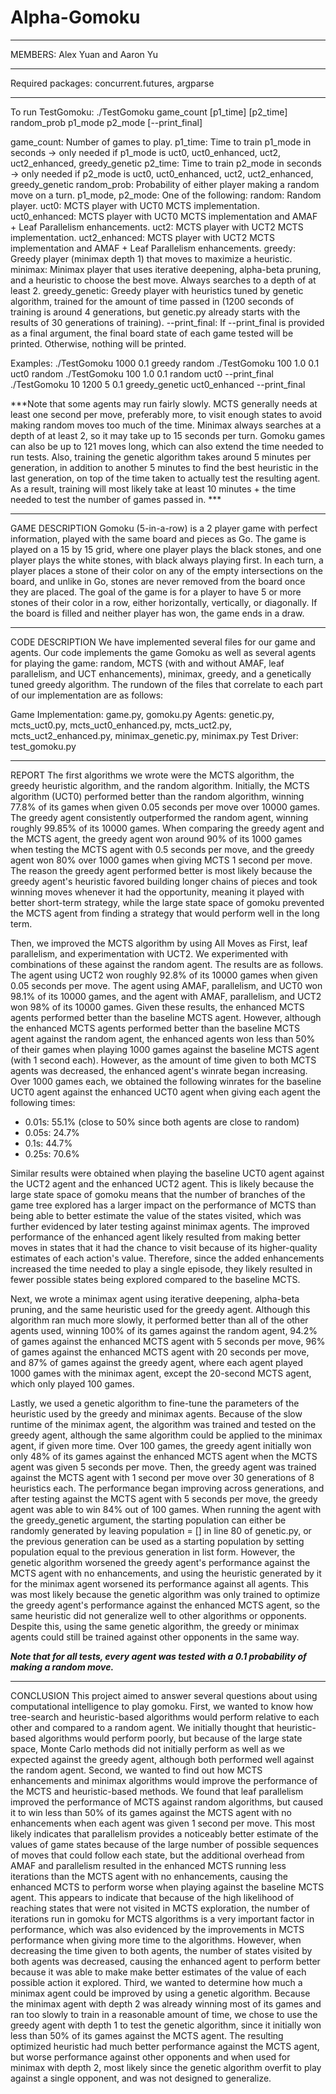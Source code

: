 # Alpha-Gomoku
---------------------------------------------------------------------------
MEMBERS: Alex Yuan and Aaron Yu

---------------------------------------------------------------------------
Required packages: concurrent.futures, argparse

---------------------------------------------------------------------------
To run TestGomoku:
./TestGomoku game_count [p1_time] [p2_time] random_prob p1_mode p2_mode [--print_final]

game_count: Number of games to play.
p1_time: Time to train p1_mode in seconds -> only needed if p1_mode is uct0, uct0_enhanced, uct2, uct2_enhanced, greedy_genetic
p2_time: Time to train p2_mode in seconds -> only needed if p2_mode is uct0, uct0_enhanced, uct2, uct2_enhanced, greedy_genetic
random_prob: Probability of either player making a random move on a turn.
p1_mode, p2_mode: One of the following:
    random: Random player.
    uct0: MCTS player with UCT0 MCTS implementation.
    uct0_enhanced: MCTS player with UCT0 MCTS implementation and AMAF + Leaf Parallelism enhancements.
    uct2: MCTS player with UCT2 MCTS implementation.
    uct2_enhanced: MCTS player with UCT2 MCTS implementation and AMAF + Leaf Parallelism enhancements.
    greedy: Greedy player (minimax depth 1) that moves to maximize a heuristic.
    minimax: Minimax player that uses iterative deepening, alpha-beta pruning, and a heuristic to choose the best move. Always searches to a depth of at least 2.
    greedy_genetic: Greedy player with heuristics tuned by genetic algorithm, trained for the amount of time passed in (1200 seconds of training is around 4 generations, but genetic.py already starts with the results of 30 generations of training).
--print_final: If --print_final is provided as a final argument, the final board state of each game tested will be printed. Otherwise, nothing will be printed.

Examples:
./TestGomoku 1000 0.1 greedy random
./TestGomoku 100 1.0 0.1 uct0 random
./TestGomoku 100 1.0 0.1 random uct0 --print_final
./TestGomoku 10 1200 5 0.1 greedy_genetic uct0_enhanced --print_final

***Note that some agents may run fairly slowly. MCTS generally needs at least one second per move, preferably more, to visit enough states to avoid making random moves too much of the time. Minimax always searches at a depth of at least 2, so it may take up to 15 seconds per turn. Gomoku games can also be up to 121 moves long, which can also extend the time needed to run tests. Also, training the genetic algorithm takes around 5 minutes per generation, in addition to another 5 minutes to find the best heuristic in the last generation, on top of the time taken to actually test the resulting agent. As a result, training will most likely take at least 10 minutes + the time needed to test the number of games passed in. ***

---------------------------------------------------------------------------
GAME DESCRIPTION
Gomoku (5-in-a-row) is a 2 player game with perfect information, played with the same board and pieces as Go. The game is played on a 15 by 15 grid, where one player plays the black stones, and one player plays the white stones, with black always playing first. In each turn, a player places a stone of their color on any of the empty intersections on the board, and unlike in Go, stones are never removed from the board once they are placed. The goal of the game is for a player to have 5 or more stones of their color in a row, either horizontally, vertically, or diagonally. If the board is filled and neither player has won, the game ends in a draw.

---------------------------------------------------------------------------
CODE DESCRIPTION
We have implemented several files for our game and agents. Our code implements the game Gomoku as well as several agents for playing the game: random, MCTS (with and without AMAF, leaf parallelism, and UCT enhancements), minimax, greedy, and a genetically tuned greedy algorithm. The rundown of the files that correlate to each part of our implementation are as follows: 

Game Implementation: game.py, gomoku.py
Agents: genetic.py, mcts_uct0.py, mcts_uct0_enhanced.py, mcts_uct2.py, mcts_uct2_enhanced.py, minimax_genetic.py, minimax.py
Test Driver: test_gomoku.py

---------------------------------------------------------------------------
REPORT
The first algorithms we wrote were the MCTS algorithm, the greedy heuristic algorithm, and the random algorithm. Initially, the MCTS algorithm (UCT0) performed better than the random algorithm, winning 77.8% of its games when given 0.05 seconds per move over 10000 games. The greedy agent consistently outperformed the random agent, winning roughly 99.85% of its 10000 games. When comparing the greedy agent and the MCTS agent, the greedy agent won around 90% of its 1000 games when testing the MCTS agent with 0.5 seconds per move, and the greedy agent won 80% over 1000 games when giving MCTS 1 second per move. The reason the greedy agent performed better is most likely because the greedy agent's heuristic favored building longer chains of pieces and took winning moves whenever it had the opportunity, meaning it played with better short-term strategy, while the large state space of gomoku prevented the MCTS agent from finding a strategy that would perform well in the long term.

Then, we improved the MCTS algorithm by using All Moves as First, leaf parallelism, and experimentation with UCT2. We experimented with combinations of these against the random agent. The results are as follows. The agent using UCT2 won roughly 92.8% of its 10000 games when given 0.05 seconds per move. The agent using AMAF, parallelism, and UCT0 won 98.1% of its 10000 games, and the agent with AMAF, parallelism, and UCT2 won 98% of its 10000 games. Given these results, the enhanced MCTS agents performed better than the baseline MCTS agent. However, although the enhanced MCTS agents performed better than the baseline MCTS agent against the random agent, the enhanced agents won less than 50% of their games when playing 1000 games against the baseline MCTS agent (with 1 second each). However, as the amount of time given to both MCTS agents was decreased, the enhanced agent's winrate began increasing. Over 1000 games each, we obtained the following winrates for the baseline UCT0 agent against the enhanced UCT0 agent when giving each agent the following times:

* 0.01s: 55.1% (close to 50% since both agents are close to random)
* 0.05s: 24.7%
* 0.1s: 44.7%
* 0.25s: 70.6%

Similar results were obtained when playing the baseline UCT0 agent against the UCT2 agent and the enhanced UCT2 agent. This is likely because the large state space of gomoku means that the number of branches of the game tree explored has a larger impact on the performance of MCTS than being able to better estimate the value of the states visited, which was further evidenced by later testing against minimax agents. The improved performance of the enhanced agent likely resulted from making better moves in states that it had the chance to visit because of its higher-quality estimates of each action's value. Therefore, since the added enhancements increased the time needed to play a single episode, they likely resulted in fewer possible states being explored compared to the baseline MCTS.

Next, we wrote a minimax agent using iterative deepening, alpha-beta pruning, and the same heuristic used for the greedy agent. Although this algorithm ran much more slowly, it performed better than all of the other agents used, winning 100% of its games against the random agent, 94.2% of games against the enhanced MCTS agent with 5 seconds per move, 96% of games against the enhanced MCTS agent with 20 seconds per move, and 87% of games against the greedy agent, where each agent played 1000 games with the minimax agent, except the 20-second MCTS agent, which only played 100 games.

Lastly, we used a genetic algorithm to fine-tune the parameters of the heuristic used by the greedy and minimax agents. Because of the slow runtime of the minimax agent, the algorithm was trained and tested on the greedy agent, although the same algorithm could be applied to the minimax agent, if given more time. Over 100 games, the greedy agent initially won only 48% of its games against the enhanced MCTS agent when the MCTS agent was given 5 seconds per move. Then, the greedy agent was trained against the MCTS agent with 1 second per move over 30 generations of 8 heuristics each. The performance began improving across generations, and after testing against the MCTS agent with 5 seconds per move, the greedy agent was able to win 84% out of 100 games. When running the agent with the greedy_genetic argument, the starting population can either be randomly generated by leaving population = [] in line 80 of genetic.py, or the previous generation can be used as a starting population by setting population equal to the previous generation in list form. However, the genetic algorithm worsened the greedy agent's performance against the MCTS agent with no enhancements, and using the heuristic generated by it for the minimax agent worsened its performance against all agents. This was most likely because the genetic algorithm was only trained to optimize the greedy agent's performance against the enhanced MCTS agent, so the same heuristic did not generalize well to other algorithms or opponents. Despite this, using the same genetic algorithm, the greedy or minimax agents could still be trained against other opponents in the same way.

***Note that for all tests, every agent was tested with a 0.1 probability of making a random move.***

---------------------------------------------------------------------------
CONCLUSION
This project aimed to answer several questions about using computational intelligence to play gomoku. First, we wanted to know how tree-search and heuristic-based algorithms would perform relative to each other and compared to a random agent. We initially thought that heuristic-based algorithms would perform poorly, but because of the large state space, Monte Carlo methods did not initially perform as well as we expected against the greedy agent, although both performed well against the random agent. Second, we wanted to find out how MCTS enhancements and minimax algorithms would improve the performance of the MCTS and heuristic-based methods. We found that leaf parallelism improved the performance of MCTS against random algorithms, but caused it to win less than 50% of its games against the MCTS agent with no enhancements when each agent was given 1 second per move. This most likely indicates that parallelism provides a noticeably better estimate of the values of game states because of the large number of possible sequences of moves that could follow each state, but the additional overhead from AMAF and parallelism resulted in the enhanced MCTS running less iterations than the MCTS agent with no enhancements, causing the enhanced MCTS to perform worse when playing against the baseline MCTS agent. This appears to indicate that because of the high likelihood of reaching states that were not visited in MCTS exploration, the number of iterations run in gomoku for MCTS algorithms is a very important factor in performance, which was also evidenced by the improvements in MCTS performance when giving more time to the algorithms. However, when decreasing the time given to both agents, the number of states visited by both agents was decreased, causing the enhanced agent to perform better because it was able to make make better estimates of the value of each possible action it explored. Third, we wanted to determine how much a minimax agent could be improved by using a genetic algorithm. Because the minimax agent with depth 2 was already winning most of its games and ran too slowly to train in a reasonable amount of time, we chose to use the greedy agent with depth 1 to test the genetic algorithm, since it initially won less than 50% of its games against the MCTS agent. The resulting optimized heuristic had much better performance against the MCTS agent, but worse performance against other opponents and when used for minimax with depth 2, most likely since the genetic algorithm overfit to play against a single opponent, and was not designed to generalize.
